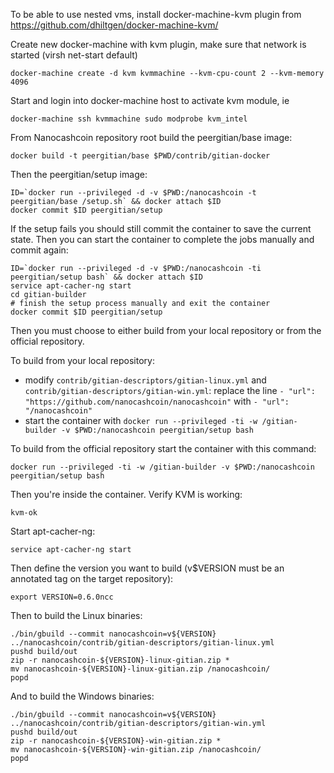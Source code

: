 To be able to use nested vms, install docker-machine-kvm plugin from https://github.com/dhiltgen/docker-machine-kvm/

Create new docker-machine with kvm plugin, make sure that network is started (virsh net-start default)

	docker-machine create -d kvm kvmmachine --kvm-cpu-count	2 --kvm-memory 4096

Start and login into docker-machine host to activate kvm module, ie

	docker-machine ssh kvmmachine sudo modprobe kvm_intel

From Nanocashcoin repository root build the peergitian/base image:

    docker build -t peergitian/base $PWD/contrib/gitian-docker

Then the peergitian/setup image:

    ID=`docker run --privileged -d -v $PWD:/nanocashcoin -t peergitian/base /setup.sh` && docker attach $ID
    docker commit $ID peergitian/setup

If the setup fails you should still commit the container to save the current state. Then you can start the container to complete the jobs manually and commit again:

    ID=`docker run --privileged -d -v $PWD:/nanocashcoin -ti peergitian/setup bash` && docker attach $ID
    service apt-cacher-ng start
    cd gitian-builder
    # finish the setup process manually and exit the container
    docker commit $ID peergitian/setup


Then you must choose to either build from your local repository or from the official repository.

To build from your local repository:

* modify `contrib/gitian-descriptors/gitian-linux.yml` and `contrib/gitian-descriptors/gitian-win.yml`: replace the line `- "url": "https://github.com/nanocashcoin/nanocashcoin"` with `- "url": "/nanocashcoin"`
* start the container with `docker run --privileged -ti -w /gitian-builder -v $PWD:/nanocashcoin peergitian/setup bash`

To build from the official repository start the container with this command:

    docker run --privileged -ti -w /gitian-builder -v $PWD:/nanocashcoin peergitian/setup bash

Then you're inside the container. Verify KVM is working:

    kvm-ok

Start apt-cacher-ng:

    service apt-cacher-ng start

Then define the version you want to build (v$VERSION must be an annotated tag on the target repository):

    export VERSION=0.6.0ncc

Then to build the Linux binaries:

    ./bin/gbuild --commit nanocashcoin=v${VERSION} ../nanocashcoin/contrib/gitian-descriptors/gitian-linux.yml
    pushd build/out
    zip -r nanocashcoin-${VERSION}-linux-gitian.zip *
    mv nanocashcoin-${VERSION}-linux-gitian.zip /nanocashcoin/
    popd

And to build the Windows binaries:

    ./bin/gbuild --commit nanocashcoin=v${VERSION} ../nanocashcoin/contrib/gitian-descriptors/gitian-win.yml
    pushd build/out
    zip -r nanocashcoin-${VERSION}-win-gitian.zip *
    mv nanocashcoin-${VERSION}-win-gitian.zip /nanocashcoin/
    popd
